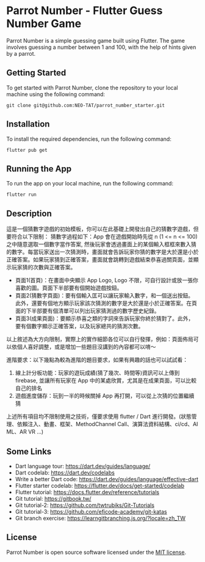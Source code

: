 # Parrot Number - Flutter Guess Number Game

Parrot Number is a simple guessing game built using Flutter. The game involves guessing a number between 1 and 100, with the help of hints given by a parrot.

## Getting Started

To get started with Parrot Number, clone the repository to your local machine using the following command:

```shell
git clone git@github.com:NEO-TAT/parrot_number_starter.git
```

## Installation

To install the required dependencies, run the following command:

```shell
flutter pub get
```

## Running the App

To run the app on your local machine, run the following command:

```shell
flutter run
```

## Description
這是一個猜數字遊戲的初始模板，你可以在此基礎上開發出自己的猜數字遊戲，但要符合以下限制：
猜數字過程如下：App 會在遊戲開始時先從 n (1 <= n <= 100) 之中隨意選取一個數字當作答案, 然後玩家會透過畫面上的某個輸入框框來數入猜的數字。每當玩家送出一次猜測時，畫面就會告訴玩家你猜的數字是大於還是小於正確答案。如果玩家猜到正確答案，畫面就會跳轉到遊戲結束恭喜過關頁面，並顯示玩家猜的次數與正確答案。

- 頁面1(首頁)：在畫面中央顯示 App Logo, Logo 不限，可自行設計或放一張你喜歡的圖。頁面下半部要有個開始遊戲按鈕。
- 頁面2(猜數字頁面)：要有個輸入匡可以讓玩家輸入數字，和一個送出按鈕。此外，還要有個地方顯示玩家該次猜測的數字是大於還是小於正確答案。在頁面的下半部要有個清單可以列出玩家猜測過的數字歷史紀錄。
- 頁面3(成果頁面)：要顯示恭喜之類的字詞來告訴玩家你終於猜對了。此外，要有個數字顯示正確答案，以及玩家總共的猜測次數。

以上敘述為大方向限制，實際上的實作細節各位可以自行發揮，例如：頁面佈局可以依個人喜好調整，或是增加一些題目沒講到的內容都可以唷～

進階要求：以下幾點為較為進階的題目要求，如果有興趣的話也可以試試看：
1. 線上計分板功能：玩家的遊玩成績(猜了幾次、時間等)資訊可以上傳到 firebase, 並讓所有玩家在 App 中的某處欣賞，尤其是在成果頁面，可以比較自己的排名
2. 遊戲進度儲存：玩到一半的時候關掉 App 再打開，可以從上次猜的位置繼續猜

上述所有項目均不限制使用之技術，僅要求使用 flutter / Dart 進行開發。(狀態管理、依賴注入、動畫、框架、MethodChannel Call、演算法資料結構、ci/cd、AI ML、AR VR ...)

## Some Links
- Dart language tour: https://dart.dev/guides/language/
- Dart codelab: https://dart.dev/codelabs
- Write a better Dart code: https://dart.dev/guides/language/effective-dart
- Flutter starter codelab: https://flutter.dev/docs/get-started/codelab
- Flutter tutorial: https://docs.flutter.dev/reference/tutorials
- Git tutorial: https://gitbook.tw/
- Git tutorial-2: https://github.com/twtrubiks/Git-Tutorials
- Git tutorial-3: https://github.com/eficode-academy/git-katas
- Git branch exercise: https://learngitbranching.js.org/?locale=zh_TW

## License

Parrot Number is open source software licensed under the [MIT license](https://opensource.org/licenses/MIT).
